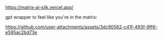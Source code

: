 https://matrix-ai-silk.vercel.app/


gpt wrapper to feel like you're in the matrix:


https://github.com/user-attachments/assets/3dc90562-c41f-493f-9ff6-e595ac2bd73e

